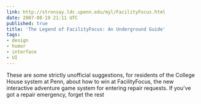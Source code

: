 ```yaml
---
link: http://stronsay.ldc.upenn.edu/myl/FacilityFocus.html
date: 2007-08-19 21:11 UTC
published: true
title: 'The Legend of FacilityFocus: An Underground Guide'
tags:
- design
- humor
- interface
- UI
---
```


These are some strictly unofficial suggestions, for residents of the College House system at Penn, about how to win at FacilityFocus, the new interactive adventure game system for entering repair requests. If you've got a repair emergency, forget the rest
